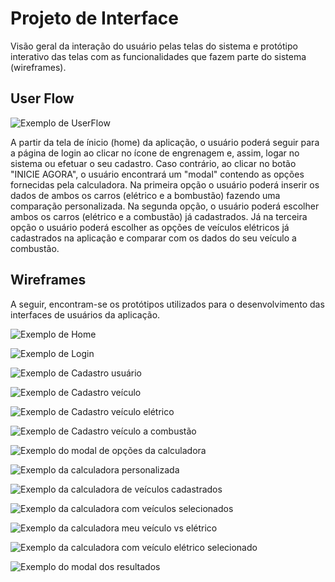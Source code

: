 
# Projeto de Interface

Visão geral da interação do usuário pelas telas do sistema e protótipo interativo das telas com as funcionalidades que fazem parte do sistema (wireframes).

## User Flow

![Exemplo de UserFlow](img/userFlow.png)

A partir da tela de ínicio (home) da aplicação, o usuário poderá seguir para a página de login ao clicar no ícone de engrenagem e, assim, logar no sistema ou efetuar o seu cadastro. Caso contrário, ao clicar no botão "INICIE AGORA", o usuário encontrará um "modal" contendo as opções fornecidas pela calculadora. Na primeira opção o usuário poderá inserir os dados de ambos os carros (elétrico e a bombustão) fazendo uma comparação personalizada. Na segunda opção, o usuário poderá escolher ambos os carros (elétrico e a combustão) já cadastrados. Já na terceira opção o usuário poderá escolher as opções de veículos elétricos já cadastrados na aplicação e comparar com os dados do seu veículo a combustão.

## Wireframes

A seguir, encontram-se os protótipos utilizados para o desenvolvimento das interfaces de usuários da aplicação.

![Exemplo de Home](img/home.png)

![Exemplo de Login](img/login.png)

![Exemplo de Cadastro usuário](img/cadastrar_usuario.png)

![Exemplo de Cadastro veículo](img/cadastroVeiculo_inicio.png)

![Exemplo de Cadastro veículo elétrico](img/cadstroVeiculoEletrico.png)

![Exemplo de Cadastro veículo a combustão](img/cadastroVeiculoCombustao.png)

![Exemplo do modal de opções da calculadora](img/modalCalculadora.png)

![Exemplo da calculadora personalizada](img/calculadoraOpcao1.png)

![Exemplo da calculadora de veículos cadastrados](img/calculadoraOpcao2.png)

![Exemplo da calculadora com veículos selecionados](img/calculadoraOpcao2_selecaoCarros.png)

![Exemplo da calculadora meu veículo vs elétrico](img/calculadoraOpcao3.png)

![Exemplo da calculadora com veículo elétrico selecionado](img/calculadoraOpcao3_selecaoCarros.png)

![Exemplo do modal dos resultados](img/modalResultados.png)